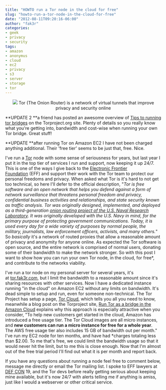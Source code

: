 ```yaml
---
title: "HOWTO run a Tor node in the cloud for free"
slug: "howto-run-a-tor-node-in-the-cloud-for-free"
date: "2012-08-11T09:20:16-06:00"
author: "fak3r"
categories:
- geek
- privacy
- security
tags:
- amazon
- anonymus
- cloud
- ec2
- privacy
- s3
- server
- storage
- tor
---
```


<div align="center">
<img src="/2012/tor-logo.png" border=0>
Tor (The Onion Router) is a network of virtual tunnels that improve privacy and security online
</div>

**UPDATE 2 **a friend has posted an awesome overview of [Tips to running tor bridges](https://trac.torproject.org/projects/tor/wiki/doc/Tips_to_running_tor_bridges) on the Torproject.org site. Plenty of details so you really know what you're getting into, bandwidth and cost-wise when running your own Tor bridge. Great stuff!

**UPDATE **after running Tor on Amazon EC2 I have not been charged anything additional. Their 'free tier' seems to be just that, free. Nice.

I've run a [Tor](https://www.torproject.org/) node with some sense of seriousness for years, but last year I put it in the top tier of services I run and support, now keeping it up 24/7. This is one of the ways I give back to the [Electronic Frontier Foundation](http://www.eff.org/) (EFF) and support their work with the Tor team to protect our personal freedoms and privacy. When asked what Tor is it's hard to not get too technical, so here I'll defer to the official description, "_Tor is free software and an open network that helps you defend against a form of network surveillance that threatens personal freedom and privacy, confidential business activities and relationships, and state security known as traffic analysis. Tor was originally designed, implemented, and deployed as a third-generation [onion routing project of the U.S. Naval Research Laboratory](http://www.onion-router.net/). It was originally developed with the U.S. Navy in mind, for the primary purpose of protecting government communications. Today, it is used every day for a wide variety of purposes by normal people, the military, journalists, law enforcement officers, activists, and many others._" So *basically* it's a network of routed proxies that allow a reasonable amount of privacy and anonymity for anyone online. As expected the Tor software is open source, and the entire network is comprised of normal users, donating some of their bandwidth to make the network stronger. So with this post I want to show how you can run your own Tor node, in the cloud, for free*, and contribute to the networks viability.

<!-- more -->

I've run a tor node on my personal server for several years, it's at [tor.fak3r.com](http://tor.fak3r.com/), but I limit the bandwidth to a reasonable amount since it's sharing resources with other services. Now I have a dedicated instance running "in the cloud" on Amazon EC2 without any limits on bandwidth. It's dead simple to setup and run, even for someone non-technical. The Tor Project has setup a page, [Tor Cloud](https://cloud.torproject.org), which tells you all you need to know, meanwhile a blog post on the Torproject site, [Run Tor as a bridge in the Amazon Cloud](https://blog.torproject.org/blog/run-tor-bridge-amazon-cloud) explains why this approach is especially attractive when you consider, "To help new customers get started in the cloud, Amazon has introduced a free usage tier. The Tor Cloud images are all micro instances, and **new customers can run a micro instance for free for a whole year**. The AWS free usage tier also includes 15 GB of bandwidth out per month." I've run my EC2 node for ten months, and have had *charges totaling less than $2.00. To me that's free, we could limit the bandwidth usage so that it would never hit the limit, but to me this is close enough. Now that I'm almost out of the free trial period I'll find out what it is per month and report back.

If you have any questions about running a node feel free to comment below, message me directly or email the Tor mailing list. I spoke to EFF lawyers at [DEF CON](https://www.defcon.org/) 19, and the Tor devs before really getting serious about keeping mine available, but it's now 24/7 with alerts telling me if anything is amiss, just like I would a webserver or other critical service.
